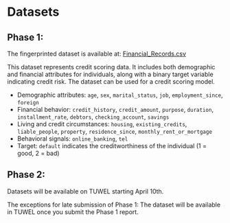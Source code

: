 # Datasets

## Phase 1: 
The fingerprinted dataset is available at: [Financial_Records.csv](https://raw.githubusercontent.com/sbaresearch/data-fingerprinting/refs/heads/speml/docs/static/Financial_Records.csv)

This dataset represents credit scoring data. It includes both demographic and financial attributes for individuals, along with a binary target variable indicating credit risk. The dataset can be used for a credit scoring model. 

- Demographic attributes: `age`, `sex`, `marital_status`, `job`, `employment_since`, `foreign`
- Financial behavior: `credit_history`, `credit_amount`, `purpose`, `duration`, `installment_rate`, `debtors`, `checking_account`, `savings` 
- Living and credit circumstances: `housing`, `existing_credits`, `liable_people`, `property`, `residence_since`, `monthly_rent_or_mortgage`
- Behavioral signals: `online_banking`, `tel`
- Target: `default` indicates the creditworthiness of the individual (1 = good, 2 = bad)

## Phase 2: 
Datasets will be available on TUWEL starting April 10th. 

The exceptions for late submission of Phase 1: The dataset will be available in TUWEL once you submit the Phase 1 report.
